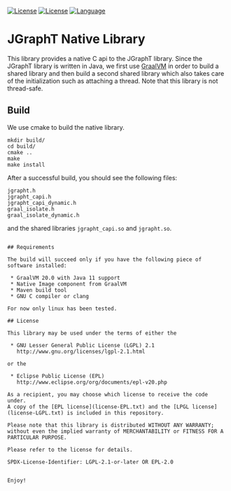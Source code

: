 
[![License](https://img.shields.io/badge/license-LGPL%202.1-blue.svg)](http://www.gnu.org/licenses/lgpl-2.1.html)
[![License](https://img.shields.io/badge/license-EPL%202.0-blue.svg)](http://www.eclipse.org/legal/epl-2.0)
[![Language](http://img.shields.io/badge/language-java-brightgreen.svg)](https://www.java.com/)

# JGraphT Native Library

This library provides a native C api to the JGraphT library. Since the JGraphT library is written in Java, we first 
use [GraalVM](https://www.graalvm.org/) in order to build a shared library and then build a second shared library
which also takes care of the initialization such as attaching a thread. Note that this library is not thread-safe.

## Build

We use cmake to build the native library. 

```
mkdir build/
cd build/
cmake ..
make
make install
```

After a successful build, you should see the following files: 

```
jgrapht.h
jgrapht_capi.h
jgrapht_capi_dynamic.h
graal_isolate.h
graal_isolate_dynamic.h
```

and the shared libraries `jgrapht_capi.so` and `jgrapht.so`.
```

## Requirements 

The build will succeed only if you have the following piece of software installed:

 * GraalVM 20.0 with Java 11 support
 * Native Image component from GraalVM
 * Maven build tool
 * GNU C compiler or clang

For now only linux has been tested.

## License

This library may be used under the terms of either the

 * GNU Lesser General Public License (LGPL) 2.1
   http://www.gnu.org/licenses/lgpl-2.1.html

or the

 * Eclipse Public License (EPL)
   http://www.eclipse.org/org/documents/epl-v20.php

As a recipient, you may choose which license to receive the code under.
A copy of the [EPL license](license-EPL.txt) and the [LPGL license](license-LGPL.txt) is included in this repository.

Please note that this library is distributed WITHOUT ANY WARRANTY; without even the implied warranty of MERCHANTABILITY or FITNESS FOR A PARTICULAR PURPOSE.

Please refer to the license for details.

SPDX-License-Identifier: LGPL-2.1-or-later OR EPL-2.0


Enjoy!
